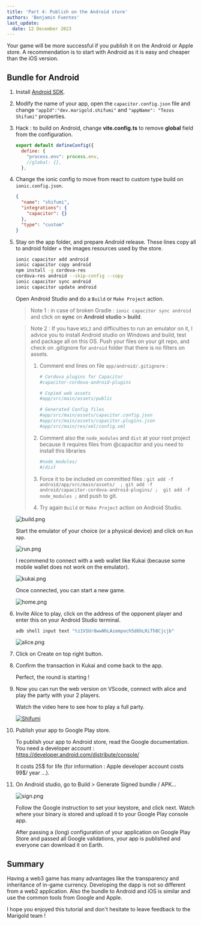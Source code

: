 ```yaml
---
title: 'Part 4: Publish on the Android store'
authors: 'Benjamin Fuentes'
last_update:
  date: 12 December 2023
---
```


Your game will be more successful if you publish it on the Android or Apple store. A recommendation is to start with Android as it is easy and cheaper than the iOS version.

## Bundle for Android

1. Install [Android SDK](https://developer.android.com/about/versions/13/setup-sdk).

1. Modify the name of your app, open the `capacitor.config.json` file and change `"appId":"dev.marigold.shifumi"` and `"appName": "Tezos Shifumi"` properties.

1. Hack : to build on Android, change **vite.config.ts** to remove **global** field from the configuration.

   ```javascript
   export default defineConfig({
     define: {
       "process.env": process.env,
       //global: {},
     },
   ```

1. Change the ionic config to move from react to custom type build on `ionic.config.json`.

   ```json
   {
     "name": "shifumi",
     "integrations": {
       "capacitor": {}
     },
     "type": "custom"
   }
   ```

1. Stay on the app folder, and prepare Android release. These lines copy all to android folder + the images resources used by the store.

   ```bash
   ionic capacitor add android
   ionic capacitor copy android
   npm install -g cordova-res
   cordova-res android --skip-config --copy
   ionic capacitor sync android
   ionic capacitor update android
   ```

   Open Android Studio and do a `Build` or `Make Project` action.

   > Note 1 : in case of broken Gradle : `ionic capacitor sync android` and click on **sync** on **Android studio > build**.

   > Note 2 : If you have `WSL2` and difficulties to run an emulator on it, I advice you to install Android studio on Windows and build, test and package all on this OS. Push your files on your git repo, and check on .gitignore for `android` folder that there is no filters on assets.
   >
   > 1. Comment end lines on file `app/android/.gitignore` :
   >
   >    ```bash
   >    # Cordova plugins for Capacitor
   >    #capacitor-cordova-android-plugins
   >
   >    # Copied web assets
   >    #app/src/main/assets/public
   >
   >    # Generated Config files
   >    #app/src/main/assets/capacitor.config.json
   >    #app/src/main/assets/capacitor.plugins.json
   >    #app/src/main/res/xml/config.xml
   >    ```
   >
   > 1. Comment also the `node_modules` and `dist` at your root project because it requires files from @capacitor and you need to install this libraries
   >
   >    ```bash
   >    #node_modules/
   >    #/dist
   >    ```
   >
   > 1. Force it to be included on committed files : `git add -f android/app/src/main/assets/  ; git add -f android/capacitor-cordova-android-plugins/ ;  git add -f node_modules ;` and push to git.
   > 1. Try again `Build` or `Make Project` action on Android Studio.

   ![build.png](/img/tutorials/mobile-build.png)

   Start the emulator of your choice (or a physical device) and click on `Run app`.

   ![run.png](/img/tutorials/mobile-run.png)

   I recommend to connect with a web wallet like Kukai (because some mobile wallet does not work on the emulator).

   ![kukai.png](/img/tutorials/mobile-kukai.png)

   Once connected, you can start a new game.

   ![home.png](/img/tutorials/mobile-home.png)

1. Invite Alice to play, click on the address of the opponent player and enter this on your Android Studio terminal.

   ```bash
   adb shell input text "tz1VSUr8wwNhLAzempoch5d6hLRiTh8Cjcjb"
   ```

   ![alice.png](/img/tutorials/mobile-alice.png)

1. Click on Create on top right button.

1. Confirm the transaction in Kukai and come back to the app.

   Perfect, the round is starting !

1. Now you can run the web version on VScode, connect with alice and play the party with your 2 players.

   Watch the video here to see how to play a full party.

   [![Shifumi](https://img.youtube.com/vi/SHg8VPmF_NY/0.jpg)](https://www.youtube.com/watch?v=SHg8VPmF_NY)

1. Publish your app to Google Play store.

   To publish your app to Android store, read the Google documentation.
   You need a developer account : https://developer.android.com/distribute/console/

   It costs 25$ for life (for information : Apple developer account costs 99$/ year ...).

1. On Android studio, go to Build > Generate Signed bundle / APK...

   ![sign.png](/img/tutorials/mobile-sign.png)

   Follow the Google instruction to set your keystore, and click next.
   Watch where your binary is stored and upload it to your Google Play console app.

   After passing a (long) configuration of your application on Google Play Store and passed all Google validations, your app is published and everyone can download it on Earth.

## Summary

Having a web3 game has many advantages like the transparency and inheritance of in-game currency. Developing the dapp is not so different from a web2 application. Also the bundle to Android and iOS is similar and use the common tools from Google and Apple.

I hope you enjoyed this tutorial and don't hesitate to leave feedback to the Marigold team !
